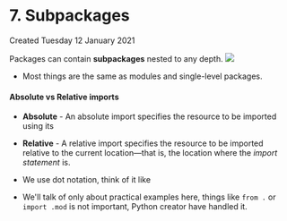 # 7. Subpackages
Created Tuesday 12 January 2021

Packages can contain **subpackages** nested to any depth.
![](pasted_image%2026.png)

* Most things are the same as modules and single-level packages.


#### Absolute vs Relative imports

* **Absolute** - An absolute import specifies the resource to be imported using its 
* **Relative** - A relative import specifies the resource to be imported relative to the current location—that is, the location where the *import statement* is.



* We use dot notation, think of it like
* We'll talk of only about practical examples here, things like ``from .`` or ``import .mod`` is not important, Python creator have handled it.


